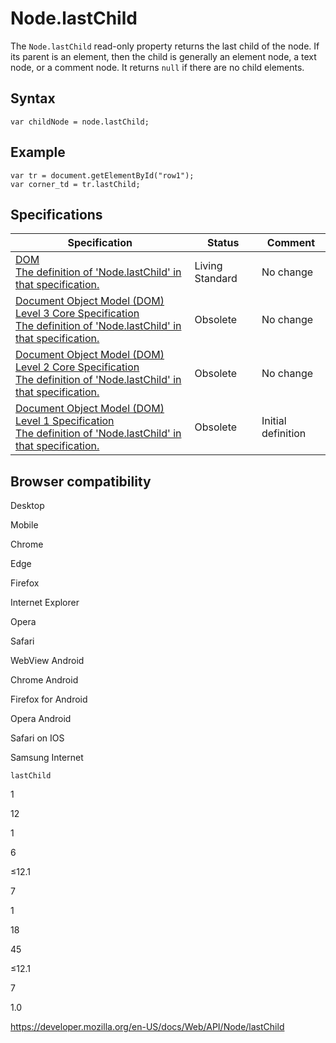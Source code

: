 # Node.lastChild

The `Node.lastChild` read-only property returns the last child of the node. If its parent is an element, then the child is generally an element node, a text node, or a comment node. It returns `null` if there are no child elements.

## Syntax

    var childNode = node.lastChild;

## Example

    var tr = document.getElementById("row1");
    var corner_td = tr.lastChild;

## Specifications

<table><thead><tr class="header"><th>Specification</th><th>Status</th><th>Comment</th></tr></thead><tbody><tr class="odd"><td><a href="https://dom.spec.whatwg.org/#dom-node-lastchild">DOM<br />
<span class="small">The definition of 'Node.lastChild' in that specification.</span></a></td><td><span class="spec-living">Living Standard</span></td><td>No change</td></tr><tr class="even"><td><a href="https://www.w3.org/TR/DOM-Level-3-Core/core.html#ID-61AD09FB">Document Object Model (DOM) Level 3 Core Specification<br />
<span class="small">The definition of 'Node.lastChild' in that specification.</span></a></td><td><span class="spec-obsolete">Obsolete</span></td><td>No change</td></tr><tr class="odd"><td><a href="https://www.w3.org/TR/DOM-Level-2-Core/core.html#ID-61AD09FB">Document Object Model (DOM) Level 2 Core Specification<br />
<span class="small">The definition of 'Node.lastChild' in that specification.</span></a></td><td><span class="spec-obsolete">Obsolete</span></td><td>No change</td></tr><tr class="even"><td><a href="https://www.w3.org/TR/REC-DOM-Level-1/level-one-core.html#ID-61AD09FB">Document Object Model (DOM) Level 1 Specification<br />
<span class="small">The definition of 'Node.lastChild' in that specification.</span></a></td><td><span class="spec-obsolete">Obsolete</span></td><td>Initial definition</td></tr></tbody></table>

## Browser compatibility

Desktop

Mobile

Chrome

Edge

Firefox

Internet Explorer

Opera

Safari

WebView Android

Chrome Android

Firefox for Android

Opera Android

Safari on IOS

Samsung Internet

`lastChild`

1

12

1

6

≤12.1

7

1

18

45

≤12.1

7

1.0

<a href="https://developer.mozilla.org/en-US/docs/Web/API/Node/lastChild" class="_attribution-link">https://developer.mozilla.org/en-US/docs/Web/API/Node/lastChild</a>
